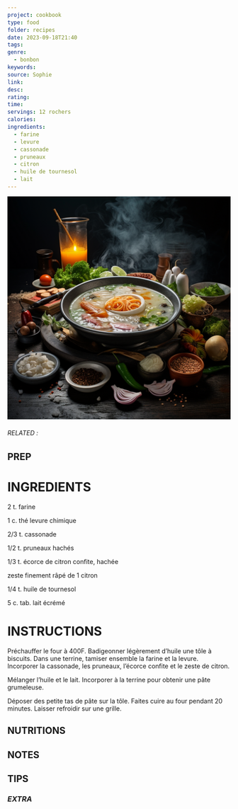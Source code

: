 ```yaml
---
project: cookbook
type: food
folder: recipes
date: 2023-09-18T21:40
tags: 
genre:
  - bonbon
keywords: 
source: Sophie
link: 
desc: 
rating: 
time: 
servings: 12 rochers
calories: 
ingredients:
  - farine
  - levure
  - cassonade
  - pruneaux
  - citron
  - huile de tournesol
  - lait
---
```


![IMAGE](_default.png)

###### *RELATED* : 


## PREP


# INGREDIENTS

2 t. farine
  
1 c. thé levure chimique
  
2/3 t. cassonade
  
1/2 t. pruneaux hachés
  
1/3 t. écorce de citron confite, hachée
  
zeste finement râpé de 1 citron
  
1/4 t. huile de tournesol
  
5 c. tab. lait écrémé


# INSTRUCTIONS

Préchauffer le four à 400F. Badigeonner légèrement d’huile une tôle à biscuits. Dans une terrine, tamiser ensemble la farine et la levure. Incorporer la cassonade, les pruneaux, l’écorce confite et le zeste de citron.
  
Mélanger l’huile et le lait. Incorporer à la terrine pour obtenir une pâte grumeleuse. 
  
Déposer des petite tas de pâte sur la tôle. Faites cuire au four pendant 20 minutes. Laisser refroidir sur une grille.


## NUTRITIONS



## NOTES



## TIPS



### *EXTRA*



